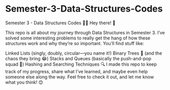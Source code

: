 # Semester-3-Data-Structures-Codes

Semester 3 - Data Structures Codes 🧑‍💻
Hey there! 👋

This repo is all about my journey through Data Structures in Semester 3. I’ve solved some interesting problems to really get the hang of how these structures work and why they’re so important. You’ll find stuff like:

Linked Lists (singly, doubly, circular—you name it!)
Binary Trees 🌳 (and the chaos they bring 😂)
Stacks and Queues (basically the push-and-pop squad 🚀)
Hashing and Searching Techniques 🔍
I made this repo to keep track of my progress, share what I’ve learned, and maybe even help someone else along the way. Feel free to check it out, and let me know what you think! 😊
